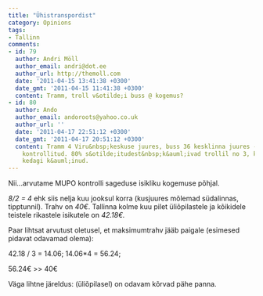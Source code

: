 ```yaml
---
title: "Ühistranspordist"
category: Opinions
tags:
- Tallinn
comments:
- id: 79
  author: Andri Möll
  author_email: andri@dot.ee
  author_url: http://themoll.com
  date: '2011-04-15 13:41:38 +0300'
  date_gmt: '2011-04-15 11:41:38 +0300'
  content: Tramm, troll v&otilde;i buss @ kogemus?
- id: 80
  author: Ando
  author_email: andoroots@yahoo.co.uk
  author_url: ''
  date: '2011-04-17 22:51:12 +0300'
  date_gmt: '2011-04-17 20:51:12 +0300'
  content: Tramm 4 Viru&nbsp;keskuse juures, buss 36 kesklinna juures - need said
    kontrollitud. 80% s&otilde;itudest&nbsp;k&auml;ivad trollil no 3, kus pole kordagi
    kedagi k&auml;inud.
---
```


Nii...arvutame MUPO kontrolli sageduse isikliku kogemuse p&otilde;hjal.


_8/2 = 4_ ehk siis nelja kuu jooksul korra (kusjuures m&otilde;lemad s&uuml;dalinnas, tipptunnil). Trahv on *40&euro;*. Tallinna kolme kuu pilet &uuml;li&otilde;pilastele ja k&otilde;ikidele teistele rikastele isikutele on *42.18&euro;.*


Paar lihtsat arvutust oletusel, et maksimumtrahv j&auml;&auml;b paigale&nbsp;(esimesed pidavat odavamad olema):

42.18 / 3 = 14.06; 14.06*4 = 56.24;

56.24&euro; &gt;&gt; 40&euro;

V&auml;ga lihtne j&auml;reldus: (&uuml;li&otilde;pilasel) on odavam&nbsp;k&otilde;rvad p&auml;he panna.

